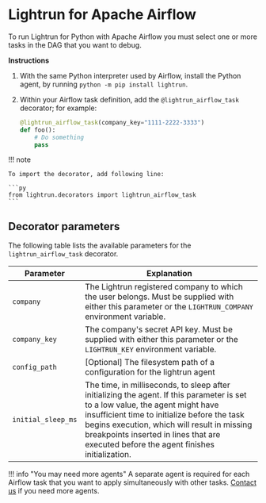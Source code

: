 # Lightrun for Apache Airflow

To run Lightrun for Python with Apache Airflow you must select one or more  tasks in the DAG that you want to debug.

**Instructions**

1. With the same Python interpreter used by Airflow, install the Python agent, by running `python -m pip install lightrun`.
2. Within your Airflow task definition, add the `@lightrun_airflow_task` decorator; for example:

    ~~~py
    @lightrun_airflow_task(company_key="1111-2222-3333")
    def foo():
        # Do something
        pass
    ~~~

!!! note

    To import the decorator, add following line:
      
    ```py
    from lightrun.decorators import lightrun_airflow_task
    ```

## Decorator parameters

The following table lists the available parameters for the `lightrun_airflow_task` decorator.

|Parameter|Explanation|
|------|------|
|`company`| The Lightrun registered company to which the user belongs. Must be supplied with either this parameter or the `LIGHTRUN_COMPANY` environment variable.|
|`company_key`| The company's secret API key. Must be supplied  with either this parameter or the `LIGHTRUN_KEY` environment variable.|
|`config_path`| [Optional] The filesystem path of a configuration for the lightrun agent|
|`initial_sleep_ms`| The time, in milliseconds, to sleep after initializing the agent. If this parameter is set to a low value, the agent might have insufficient time to initialize before the task begins execution, which will result in missing breakpoints inserted in lines that are executed before the agent finishes initialization.|

!!! info "You may need more agents"
    A separate agent is required for each Airflow task that you want to apply simultaneously with other tasks. <a href="mailto:support@lightrun.com" target="_blank"> Contact us</a> if you need more agents.
